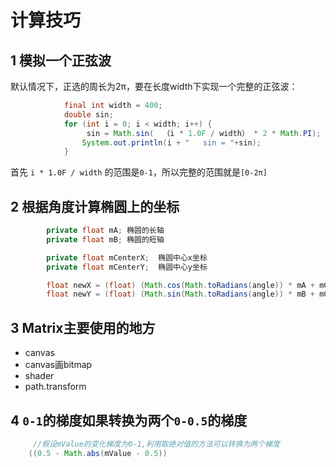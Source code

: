 # 计算技巧

## 1 模拟一个正弦波

默认情况下，正选的周长为2π，要在长度width下实现一个完整的正弦波：

```java
            final int width = 400;
            double sin;
            for (int i = 0; i < width; i++) {
                 sin = Math.sin(  （i * 1.0F / width） * 2 * Math.PI);
                System.out.println(i + "   sin = "+sin);
            }
```

首先 `i * 1.0F / width` 的范围是`0-1`，所以完整的范围就是`[0-2π]`

## 2 根据角度计算椭圆上的坐标

```java
        private float mA; 椭圆的长轴
        private float mB; 椭圆的短轴

        private float mCenterX;  椭圆中心x坐标
        private float mCenterY;  椭圆中心y坐标

        float newX = (float) (Math.cos(Math.toRadians(angle)) * mA + mCenterX);
        float newY = (float) (Math.sin(Math.toRadians(angle)) * mB + mCenterY);
```

## 3 Matrix主要使用的地方

- canvas
- canvas画bitmap
- shader
- path.transform

## 4 `0-1`的梯度如果转换为两个`0-0.5`的梯度

```java
     //假设mValue的变化梯度为0-1,利用取绝对值的方法可以转换为两个梯度
    ((0.5 - Math.abs(mValue - 0.5))
```
